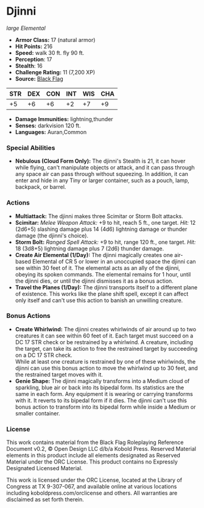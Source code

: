 # Djinni

*large* *Elemental*

- **Armor Class:** 17 (natural armor)
- **Hit Points:** 216 
- **Speed:** walk 30 ft. fly 90 ft.
- **Perception**: 17
- **Stealth**: 16
- **Challenge Rating:** 11 (7,200 XP)
- **Source:** [Black Flag](https://koboldpress.com/kpstore/product/tovrpg-pg-mv/)

| STR | DEX | CON | INT | WIS | CHA |
| --- | --- | --- | --- | --- | --- |
| +5 | +6 | +6 | +2 | +7 | +9 |

- **Damage Immunities:** lightning,thunder
- **Senses:** darkvision 120 ft.
- **Languages:** Auran,Common

### Special Abilities

- **Nebulous (Cloud Form Only):** The djinni's Stealth is 21, it can hover while flying, can't manipulate objects or attack, and it can pass through any space air can pass through without squeezing. In addition, it can enter and hide in any Tiny or larger container, such as a pouch, lamp, backpack, or barrel.

### Actions

- **Multiattack:** The djinni makes three Scimitar or Storm Bolt attacks.
- **Scimitar:** _Melee Weapon Attack:_ +9 to hit, reach 5 ft., one target. _Hit:_ 12 (2d6+5) slashing damage plus 14 (4d6) lightning damage or thunder damage (the djinni's choice).
- **Storm Bolt:** _Ranged Spell Attack:_ +9 to hit, range 120 ft., one target. _Hit:_ 18 (3d8+5) lightning damage plus 7 (2d6) thunder damage.
- **Create Air Elemental (1/Day):** The djinni magically creates one air-based Elemental of CR 5 or lower in an unoccupied space the djinni can see within 30 feet of it. The elemental acts as an ally of the djinni, obeying its spoken commands. The elemental remains for 1 hour, until the djinni dies, or until the djinni dismisses it as a bonus action.
- **Travel the Planes (1/Day):** The djinni transports itself to a different plane of existence. This works like the plane shift spell, except it can affect only itself and can't use this action to banish an unwilling creature.

### Bonus Actions

- **Create Whirlwind:** The djinni creates whirlwinds of air around up to two creatures it can see within 60 feet of it. Each target must succeed on a DC 17 STR check or be restrained by a whirlwind. A creature, including the target, can take its action to free the restrained target by succeeding on a DC 17 STR check.<br>While at least one creature is restrained by one of these whirlwinds, the djinni can use this bonus action to move the whirlwind up to 30 feet, and the restrained target moves with it.
- **Genie Shape:** The djinni magically transforms into a Medium cloud of sparkling, blue air or back into its bipedal form. Its statistics are the same in each form. Any equipment it is wearing or carrying transforms with it. It reverts to its bipedal form if it dies. The djinni can't use this bonus action to transform into its bipedal form while inside a Medium or smaller container.


### License

This work contains material from the Black Flag Roleplaying Reference Document v0.2, © Open Design LLC d/b/a Kobold Press. Reserved Material elements in this product include all elements designated as Reserved Material under the ORC License. This product contains no Expressly Designated Licensed Material.

This work is licensed under the ORC License, located at the Library of Congress at TX 9-307-067, and available online at various locations including koboldpress.com/orclicense and others. All warranties are disclaimed as set forth therein.
